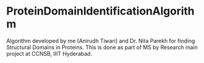 # ProteinDomainIdentificationAlgorithm
Algorithm developed by me (Anirudh Tiwari) and Dr. Nita Parekh for finding Structural Domains in Proteins. This is done as part of MS by Research main project at CCNSB, IIIT Hyderabad.
